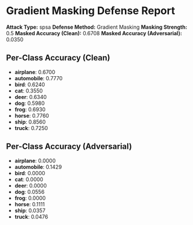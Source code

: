 # Gradient Masking Defense Report

**Attack Type:** spsa
**Defense Method:** Gradient Masking
**Masking Strength:** 0.5
**Masked Accuracy (Clean):** 0.6708
**Masked Accuracy (Adversarial):** 0.0350

## Per-Class Accuracy (Clean)
- **airplane**: 0.6700
- **automobile**: 0.7770
- **bird**: 0.6240
- **cat**: 0.3550
- **deer**: 0.6340
- **dog**: 0.5980
- **frog**: 0.6930
- **horse**: 0.7760
- **ship**: 0.8560
- **truck**: 0.7250

## Per-Class Accuracy (Adversarial)
- **airplane**: 0.0000
- **automobile**: 0.1429
- **bird**: 0.0000
- **cat**: 0.0000
- **deer**: 0.0000
- **dog**: 0.0556
- **frog**: 0.0000
- **horse**: 0.1111
- **ship**: 0.0357
- **truck**: 0.0476